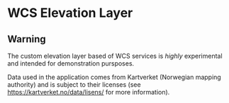 # WCS Elevation Layer

## Warning

The custom elevation layer based of WCS services is _highly_ experimental and intended for demonstration pursposes.

Data used in the application comes from Kartverket (Norwegian mapping authority) and is subject to their licenses (see https://kartverket.no/data/lisens/ for more information).
